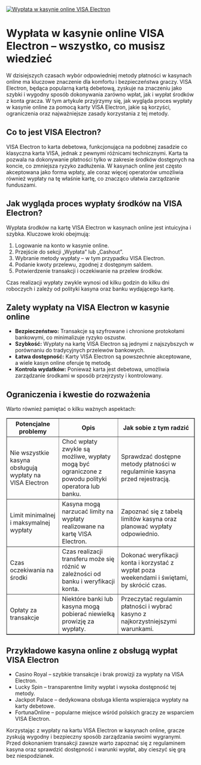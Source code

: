 [![Wypłata w kasynie online VISA Electron](https://123-caf.pages.dev/gitsignup.png)](https://vrmoo.ru/Bt82HjjY)

<h1>Wypłata w kasynie online VISA Electron – wszystko, co musisz wiedzieć</h1> <p>W dzisiejszych czasach wybór odpowiedniej metody płatności w kasynach online ma kluczowe znaczenie dla komfortu i bezpieczeństwa graczy. VISA Electron, będąca popularną kartą debetową, zyskuje na znaczeniu jako szybki i wygodny sposób dokonywania zarówno wpłat, jak i wypłat środków z konta gracza. W tym artykule przyjrzymy się, jak wygląda proces wypłaty w kasynie online za pomocą karty VISA Electron, jakie są korzyści, ograniczenia oraz najważniejsze zasady korzystania z tej metody.</p>  <h2>Co to jest VISA Electron?</h2> <p>VISA Electron to karta debetowa, funkcjonująca na podobnej zasadzie co klasyczna karta VISA, jednak z pewnymi różnicami technicznymi. Karta ta pozwala na dokonywanie płatności tylko w zakresie środków dostępnych na koncie, co zmniejsza ryzyko zadłużenia. W kasynach online jest często akceptowana jako forma wpłaty, ale coraz więcej operatorów umożliwia również wypłaty na tę właśnie kartę, co znacząco ułatwia zarządzanie funduszami.</p>  <h2>Jak wygląda proces wypłaty środków na VISA Electron?</h2> <p>Wypłata środków na kartę VISA Electron w kasynach online jest intuicyjna i szybka. Kluczowe kroki obejmują:</p> <ol>   <li>Logowanie na konto w kasynie online.</li>   <li>Przejście do sekcji „Wypłata” lub „Cashout”.</li>   <li>Wybranie metody wypłaty – w tym przypadku VISA Electron.</li>   <li>Podanie kwoty przelewu, zgodnej z dostępnym saldem.</li>   <li>Potwierdzenie transakcji i oczekiwanie na przelew środków.</li> </ol> <p>Czas realizacji wypłaty zwykle wynosi od kilku godzin do kilku dni roboczych i zależy od polityki kasyna oraz banku wydającego kartę.</p>  <h2>Zalety wypłaty na VISA Electron w kasynie online</h2> <ul>   <li><strong>Bezpieczeństwo:</strong> Transakcje są szyfrowane i chronione protokołami bankowymi, co minimalizuje ryzyko oszustw.</li>   <li><strong>Szybkość:</strong> Wypłaty na kartę VISA Electron są jednymi z najszybszych w porównaniu do tradycyjnych przelewów bankowych.</li>   <li><strong>Łatwa dostępność:</strong> Karty VISA Electron są powszechnie akceptowane, a wiele kasyn online oferuje tę metodę.</li>   <li><strong>Kontrola wydatków:</strong> Ponieważ karta jest debetowa, umożliwia zarządzanie środkami w sposób przejrzysty i kontrolowany.</li> </ul>  <h2>Ograniczenia i kwestie do rozważenia</h2> <p>Warto również pamiętać o kilku ważnych aspektach:</p> <table border="1" cellpadding="8" cellspacing="0" style="border-collapse: collapse; width: 100%;">   <thead>     <tr>       <th>Potencjalne problemy</th>       <th>Opis</th>       <th>Jak sobie z tym radzić</th>     </tr>   </thead>   <tbody>     <tr>       <td>Nie wszystkie kasyna obsługują wypłaty na VISA Electron</td>       <td>Choć wpłaty zwykle są możliwe, wypłaty mogą być ograniczone z powodu polityki operatora lub banku.</td>       <td>Sprawdzać dostępne metody płatności w regulaminie kasyna przed rejestracją.</td>     </tr>     <tr>       <td>Limit minimalnej i maksymalnej wypłaty</td>       <td>Kasyna mogą narzucać limity na wypłaty realizowane na kartę VISA Electron.</td>       <td>Zapoznać się z tabelą limitów kasyna oraz planować wypłaty odpowiednio.</td>     </tr>     <tr>       <td>Czas oczekiwania na środki</td>       <td>Czas realizacji transferu może się różnić w zależności od banku i weryfikacji konta.</td>       <td>Dokonać weryfikacji konta i korzystać z wypłat poza weekendami i świętami, by skrócić czas.</td>     </tr>     <tr>       <td>Opłaty za transakcje</td>       <td>Niektóre banki lub kasyna mogą pobierać niewielką prowizję za wypłaty.</td>       <td>Przeczytać regulamin płatności i wybrać kasyno z najkorzystniejszymi warunkami.</td>     </tr>   </tbody> </table>  <h2>Przykładowe kasyna online z obsługą wypłat VISA Electron</h2> <ul>   <li>Casino Royal – szybkie transakcje i brak prowizji za wypłaty na VISA Electron.</li>   <li>Lucky Spin – transparentne limity wypłat i wysoka dostępność tej metody.</li>   <li>Jackpot Palace – dedykowana obsługa klienta wspierająca wypłaty na karty debetowe.</li>   <li>FortunaOnline – popularne miejsce wśród polskich graczy ze wsparciem VISA Electron.</li> </ul>  <p>Korzystając z wypłaty na kartu VISA Electron w kasynach online, gracze zyskują wygodny i bezpieczny sposób zarządzania swoimi wygranymi. Przed dokonaniem transakcji zawsze warto zapoznać się z regulaminem kasyna oraz sprawdzić dostępność i warunki wypłat, aby cieszyć się grą bez niespodzianek.</p>